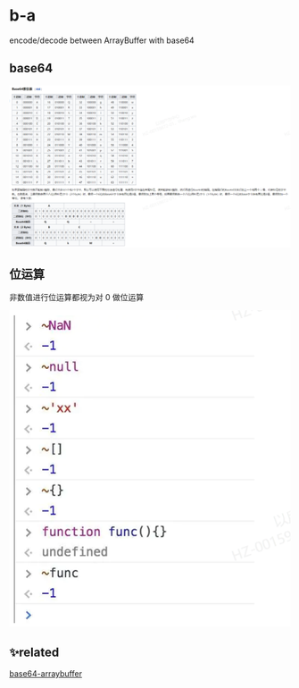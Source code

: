 # b-a
encode/decode between ArrayBuffer with base64

## base64
![base64](./docs/wiki-base64.png)

## 位运算
非数值进行位运算都视为对 0 做位运算

![base64](./docs/bit-calc.png)

## ✨related
[base64-arraybuffer](https://github.com/niklasvh/base64-arraybuffer)
